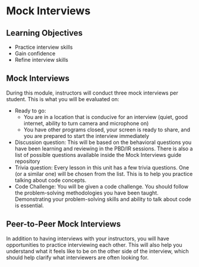 # Mock Interviews

## Learning Objectives

- Practice interview skills
- Gain confidence
- Refine interview skills

## Mock Interviews

During this module, instructors will conduct three mock interviews per student. This is what you will be evaluated on:

- Ready to go:
  - You are in a location that is conducive for an interview (quiet, good internet, ability to turn camera and microphone on)
  - You have other programs closed, your screen is ready to share, and you are prepared to start the interview immediately
- Discussion question: This will be based on the behavioral questions you have been learning and reviewing in the PBD/IR sessions. There is also a list of possible questions available inside the Mock Interviews guide repository
- Trivia question: Every lesson in this unit has a few trivia questions. One (or a similar one) will be chosen from the list. This is to help you practice talking about code concepts.
- Code Challenge: You will be given a code challenge. You should follow the problem-solving methodologies you have been taught. Demonstrating your problem-solving skills and ability to talk about code is essential.

## Peer-to-Peer Mock Interviews

In addition to having interviews with your instructors, you will have opportunities to practice interviewing each other. This will also help you understand what it feels like to be on the other side of the interview, which should help clarify what interviewers are often looking for.
